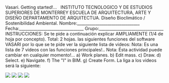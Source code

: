  Vasari. Getting started!...   INSTITUTO TECNOLOGICO Y DE ESTUDIOS SUPERIORES DE MONTERREY ESCUELA DE ARQUITECTURA, ARTE Y DISEÑO DEPARTAMENTO DE ARQUITECTUA. Diseño Bioclimático / Sostenibilidad Ambiental. Nombre:_______________________________ Fecha:________________________________ Grupo:________________________________ INSTRUCCIONES: Se te pide a continuación explicar AMPLIAMENTE (1/4 de hoja por concepto). Total: 2 hojas. las siguientes funciones del software VASARI por lo que se te pide ver la siguiente lista de videos: Nota: Es una lista de 7 videos con las funciones principales!.. Nota: Ésta actividad puede cambiar en cualquier momento!... a) Work planes. b) Edit mass. c) Draw. d) Select. e) Navigate. f) The "I" in BIM. g) Create Form. La liga a los videos será la siguiente:                 

![](./content/8/M8.64/vasari.1.jpg)
![](./content/8/M8.64/vasari.2.jpg)
![](./content/8/M8.64/vasari.4.jpg)
![](./content/8/M8.64/vasari.3.jpg)
